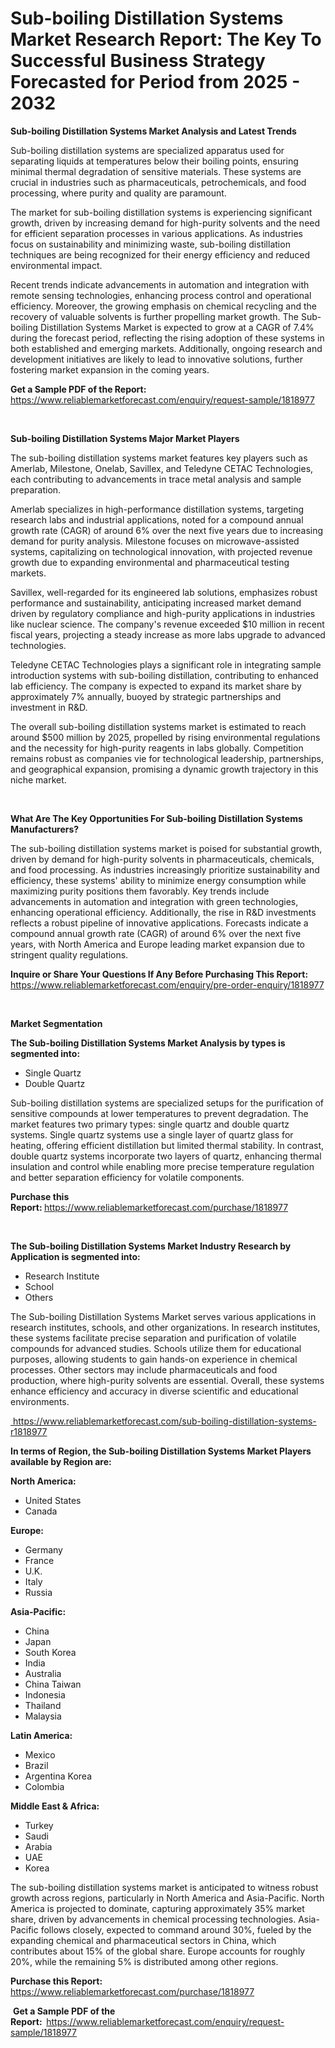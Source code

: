<p><h1>Sub-boiling Distillation Systems Market Research Report: The Key To Successful Business Strategy Forecasted for Period from 2025 - 2032</h1></p><p><strong>Sub-boiling Distillation Systems Market Analysis and Latest Trends</strong></p>
<p><p>Sub-boiling distillation systems are specialized apparatus used for separating liquids at temperatures below their boiling points, ensuring minimal thermal degradation of sensitive materials. These systems are crucial in industries such as pharmaceuticals, petrochemicals, and food processing, where purity and quality are paramount. </p><p>The market for sub-boiling distillation systems is experiencing significant growth, driven by increasing demand for high-purity solvents and the need for efficient separation processes in various applications. As industries focus on sustainability and minimizing waste, sub-boiling distillation techniques are being recognized for their energy efficiency and reduced environmental impact.</p><p>Recent trends indicate advancements in automation and integration with remote sensing technologies, enhancing process control and operational efficiency. Moreover, the growing emphasis on chemical recycling and the recovery of valuable solvents is further propelling market growth. The Sub-boiling Distillation Systems Market is expected to grow at a CAGR of 7.4% during the forecast period, reflecting the rising adoption of these systems in both established and emerging markets. Additionally, ongoing research and development initiatives are likely to lead to innovative solutions, further fostering market expansion in the coming years.</p></p>
<p><strong>Get a Sample PDF of the Report:&nbsp;</strong> <a href="https://www.reliablemarketforecast.com/enquiry/request-sample/1818977?utm_campaign=2955&utm_medium=2&utm_source=Github&utm_content=ia&utm_term=16042025&utm_id=sub-boiling-distillation-systems">https://www.reliablemarketforecast.com/enquiry/request-sample/1818977</a></p>
<p>&nbsp;</p>
<p><strong>Sub-boiling Distillation Systems Major Market Players</strong></p>
<p><p>The sub-boiling distillation systems market features key players such as Amerlab, Milestone, Onelab, Savillex, and Teledyne CETAC Technologies, each contributing to advancements in trace metal analysis and sample preparation. </p><p>Amerlab specializes in high-performance distillation systems, targeting research labs and industrial applications, noted for a compound annual growth rate (CAGR) of around 6% over the next five years due to increasing demand for purity analysis. Milestone focuses on microwave-assisted systems, capitalizing on technological innovation, with projected revenue growth due to expanding environmental and pharmaceutical testing markets.</p><p>Savillex, well-regarded for its engineered lab solutions, emphasizes robust performance and sustainability, anticipating increased market demand driven by regulatory compliance and high-purity applications in industries like nuclear science. The company's revenue exceeded $10 million in recent fiscal years, projecting a steady increase as more labs upgrade to advanced technologies.</p><p>Teledyne CETAC Technologies plays a significant role in integrating sample introduction systems with sub-boiling distillation, contributing to enhanced lab efficiency. The company is expected to expand its market share by approximately 7% annually, buoyed by strategic partnerships and investment in R&D.</p><p>The overall sub-boiling distillation systems market is estimated to reach around $500 million by 2025, propelled by rising environmental regulations and the necessity for high-purity reagents in labs globally. Competition remains robust as companies vie for technological leadership, partnerships, and geographical expansion, promising a dynamic growth trajectory in this niche market.</p></p>
<p>&nbsp;</p>
<p><strong>What Are The Key Opportunities For Sub-boiling Distillation Systems Manufacturers?</strong></p>
<p><p>The sub-boiling distillation systems market is poised for substantial growth, driven by demand for high-purity solvents in pharmaceuticals, chemicals, and food processing. As industries increasingly prioritize sustainability and efficiency, these systems' ability to minimize energy consumption while maximizing purity positions them favorably. Key trends include advancements in automation and integration with green technologies, enhancing operational efficiency. Additionally, the rise in R&D investments reflects a robust pipeline of innovative applications. Forecasts indicate a compound annual growth rate (CAGR) of around 6% over the next five years, with North America and Europe leading market expansion due to stringent quality regulations.</p></p>
<p><strong>Inquire or Share Your Questions If Any Before Purchasing This Report:</strong> <a href="https://www.reliablemarketforecast.com/enquiry/pre-order-enquiry/1818977?utm_campaign=2955&utm_medium=2&utm_source=Github&utm_content=ia&utm_term=16042025&utm_id=sub-boiling-distillation-systems">https://www.reliablemarketforecast.com/enquiry/pre-order-enquiry/1818977</a></p>
<p>&nbsp;</p>
<p><strong>Market Segmentation</strong></p>
<p><strong>The Sub-boiling Distillation Systems Market Analysis by types is segmented into:</strong></p>
<p><ul><li>Single Quartz</li><li>Double Quartz</li></ul></p>
<p><p>Sub-boiling distillation systems are specialized setups for the purification of sensitive compounds at lower temperatures to prevent degradation. The market features two primary types: single quartz and double quartz systems. Single quartz systems use a single layer of quartz glass for heating, offering efficient distillation but limited thermal stability. In contrast, double quartz systems incorporate two layers of quartz, enhancing thermal insulation and control while enabling more precise temperature regulation and better separation efficiency for volatile components.</p></p>
<p><strong>Purchase this Report:&nbsp;</strong><a href="https://www.reliablemarketforecast.com/purchase/1818977?utm_campaign=2955&utm_medium=2&utm_source=Github&utm_content=ia&utm_term=16042025&utm_id=sub-boiling-distillation-systems">https://www.reliablemarketforecast.com/purchase/1818977</a></p>
<p>&nbsp;</p>
<p><strong>The Sub-boiling Distillation Systems Market Industry Research by Application is segmented into:</strong></p>
<p><ul><li>Research Institute</li><li>School</li><li>Others</li></ul></p>
<p><p>The Sub-boiling Distillation Systems Market serves various applications in research institutes, schools, and other organizations. In research institutes, these systems facilitate precise separation and purification of volatile compounds for advanced studies. Schools utilize them for educational purposes, allowing students to gain hands-on experience in chemical processes. Other sectors may include pharmaceuticals and food production, where high-purity solvents are essential. Overall, these systems enhance efficiency and accuracy in diverse scientific and educational environments.</p></p>
<p><a href="https://www.reliablemarketforecast.com/sub-boiling-distillation-systems-r1818977?utm_campaign=2955&utm_medium=2&utm_source=Github&utm_content=ia&utm_term=16042025&utm_id=sub-boiling-distillation-systems">&nbsp;https://www.reliablemarketforecast.com/sub-boiling-distillation-systems-r1818977</a></p>
<p><strong>In terms of Region, the Sub-boiling Distillation Systems Market Players available by Region are:</strong></p>
<p>
    <p> <strong> North America: </strong>
        <ul>
            <li>United States</li>
            <li>Canada</li>
        </ul>
        </p> 
    <p> <strong> Europe: </strong>
        <ul>
            <li>Germany</li>
            <li>France</li>
            <li>U.K.</li>
            <li>Italy</li>
            <li>Russia</li>
        </ul>
        </p> 
    <p> <strong> Asia-Pacific: </strong>
        <ul>
            <li>China</li>
            <li>Japan</li>
            <li>South Korea</li>
            <li>India</li>
            <li>Australia</li>
            <li>China Taiwan</li>
            <li>Indonesia</li>
            <li>Thailand</li>
            <li>Malaysia</li>
        </ul>
        </p> 
    <p> <strong> Latin America: </strong>
        <ul>
            <li>Mexico</li>
            <li>Brazil</li>
            <li>Argentina Korea</li>
            <li>Colombia</li>
        </ul>
        </p> 
    <p> <strong> Middle East & Africa: </strong>
        <ul>
            <li>Turkey</li>
            <li>Saudi</li>
            <li>Arabia</li>
            <li>UAE</li>
            <li>Korea</li>
        </ul>
    </p>
    </p>
<p><p>The sub-boiling distillation systems market is anticipated to witness robust growth across regions, particularly in North America and Asia-Pacific. North America is projected to dominate, capturing approximately 35% market share, driven by advancements in chemical processing technologies. Asia-Pacific follows closely, expected to command around 30%, fueled by the expanding chemical and pharmaceutical sectors in China, which contributes about 15% of the global share. Europe accounts for roughly 20%, while the remaining 5% is distributed among other regions.</p></p>
<p><strong>Purchase this Report: </strong><a href="https://www.reliablemarketforecast.com/purchase/1818977?utm_campaign=2955&utm_medium=2&utm_source=Github&utm_content=ia&utm_term=16042025&utm_id=sub-boiling-distillation-systems">https://www.reliablemarketforecast.com/purchase/1818977</a></p>
<p>&nbsp;<strong>Get a Sample PDF of the Report:&nbsp;&nbsp;</strong><a href="https://www.reliablemarketforecast.com/enquiry/request-sample/1818977?utm_campaign=2955&utm_medium=2&utm_source=Github&utm_content=ia&utm_term=16042025&utm_id=sub-boiling-distillation-systems">https://www.reliablemarketforecast.com/enquiry/request-sample/1818977</a></p>
<p><strong></strong></p>
<p><p></p><p></p><p></p></p>